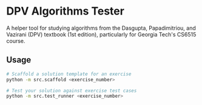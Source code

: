 # DPV Algorithms Tester

A helper tool for studying algorithms from the Dasgupta, Papadimitriou, and Vazirani (DPV) textbook (1st edition), particularly for Georgia Tech's CS6515 course.

## Usage

```bash
# Scaffold a solution template for an exercise
python -m src.scaffold <exercise_number>

# Test your solution against exercise test cases  
python -m src.test_runner <exercise_number>
```